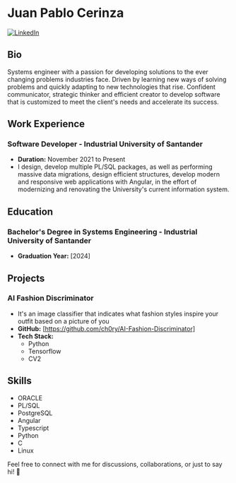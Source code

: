 # Juan Pablo Cerinza
[![LinkedIn](https://img.shields.io/badge/LinkedIn-Connect-blue)](https://www.linkedin.com/in/juan-cerinza-352129208/)


## Bio
Systems engineer with a passion for developing solutions to the ever changing problems industries face. Driven by learning new ways of solving problems and quickly adapting to new technologies that rise. Confident communicator, strategic thinker and efficient creator to develop software that is customized to meet the client's needs and accelerate its success.

## Work Experience
### Software Developer - Industrial University of Santander
- **Duration:** November 2021 to Present
- I design, develop multiple PL/SQL packages, as well as performing massive data migrations, design efficient structures, develop modern and responsive web applications with Angular, in the effort of modernizing and renovating the University's current information system.

## Education
### Bachelor's Degree in Systems Engineering - Industrial University of Santander
- **Graduation Year:** [2024]

## Projects
### AI Fashion Discriminator
- It's an image classifier that indicates what fashion styles inspire your outfit based on a picture of you
- **GitHub:** [https://github.com/ch0ry/AI-Fashion-Discriminator]
- **Tech Stack:**
  - Python
  - Tensorflow
  - CV2


## Skills
- ORACLE
- PL/SQL
- PostgreSQL
- Angular
- Typescript
- Python
- C
- Linux


Feel free to connect with me for discussions, collaborations, or just to say hi! 🚀
